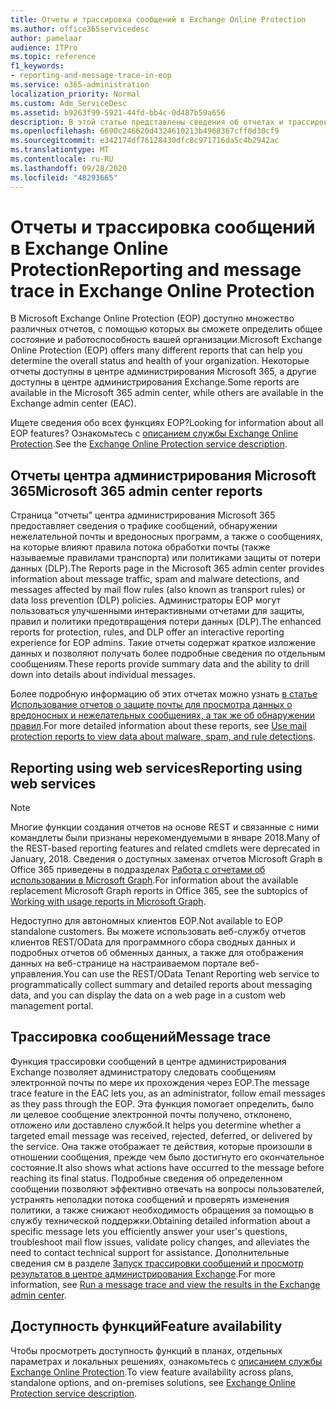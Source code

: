 ```yaml
---
title: Отчеты и трассировка сообщений в Exchange Online Protection
ms.author: office365servicedesc
author: pamelaar
audience: ITPro
ms.topic: reference
f1_keywords:
- reporting-and-message-trace-in-eop
ms.service: o365-administration
localization_priority: Normal
ms.custom: Adm_ServiceDesc
ms.assetid: b9263f99-5921-44fd-bb4c-0d487b59a656
description: В этой статье представлены сведения об отчетах и трассировке сообщений в Microsoft Exchange Online Protection (EOP).
ms.openlocfilehash: 6690c246620d4324610213b4968367cff0d30cf9
ms.sourcegitcommit: e342174df76128430dfc8c971716da5c4b2942ac
ms.translationtype: MT
ms.contentlocale: ru-RU
ms.lasthandoff: 09/28/2020
ms.locfileid: "48293665"
---
```

# <a name="reporting-and-message-trace-in-exchange-online-protection"></a><span data-ttu-id="29433-103">Отчеты и трассировка сообщений в Exchange Online Protection</span><span class="sxs-lookup"><span data-stu-id="29433-103">Reporting and message trace in Exchange Online Protection</span></span>

<span data-ttu-id="29433-104">В Microsoft Exchange Online Protection (EOP) доступно множество различных отчетов, с помощью которых вы сможете определить общее состояние и работоспособность вашей организации.</span><span class="sxs-lookup"><span data-stu-id="29433-104">Microsoft Exchange Online Protection (EOP) offers many different reports that can help you determine the overall status and health of your organization.</span></span> <span data-ttu-id="29433-105">Некоторые отчеты доступны в центре администрирования Microsoft 365, а другие доступны в центре администрирования Exchange.</span><span class="sxs-lookup"><span data-stu-id="29433-105">Some reports are available in the Microsoft 365 admin center, while others are available in the Exchange admin center (EAC).</span></span>

<span data-ttu-id="29433-106">Ищете сведения обо всех функциях EOP?</span><span class="sxs-lookup"><span data-stu-id="29433-106">Looking for information about all EOP features?</span></span> <span data-ttu-id="29433-107">Ознакомьтесь с [описанием службы Exchange Online Protection](exchange-online-protection-service-description.md).</span><span class="sxs-lookup"><span data-stu-id="29433-107">See the [Exchange Online Protection service description](exchange-online-protection-service-description.md).</span></span>

## <a name="microsoft-365-admin-center-reports"></a><span data-ttu-id="29433-108">Отчеты центра администрирования Microsoft 365</span><span class="sxs-lookup"><span data-stu-id="29433-108">Microsoft 365 admin center reports</span></span>

<span data-ttu-id="29433-109">Страница "отчеты" центра администрирования Microsoft 365 предоставляет сведения о трафике сообщений, обнаружении нежелательной почты и вредоносных программ, а также о сообщениях, на которые влияют правила потока обработки почты (также называемые правилами транспорта) или политиками защиты от потери данных (DLP).</span><span class="sxs-lookup"><span data-stu-id="29433-109">The Reports page in the Microsoft 365 admin center provides information about message traffic, spam and malware detections, and messages affected by mail flow rules (also known as transport rules) or data loss prevention (DLP) policies.</span></span> <span data-ttu-id="29433-110">Администраторы EOP могут пользоваться улучшенными интерактивными отчетами для защиты, правил и политики предотвращения потери данных (DLP).</span><span class="sxs-lookup"><span data-stu-id="29433-110">The enhanced reports for protection, rules, and DLP offer an interactive reporting experience for EOP admins.</span></span> <span data-ttu-id="29433-111">Такие отчеты содержат краткое изложение данных и позволяют получать более подробные сведения по отдельным сообщениям.</span><span class="sxs-lookup"><span data-stu-id="29433-111">These reports provide summary data and the ability to drill down into details about individual messages.</span></span>

<span data-ttu-id="29433-112">Более подробную информацию об этих отчетах можно узнать [в статье Использование отчетов о защите почты для просмотра данных о вредоносных и нежелательных сообщениях, а так же об обнаружении правил](https://docs.microsoft.com/exchange/monitoring/use-mail-protection-reports).</span><span class="sxs-lookup"><span data-stu-id="29433-112">For more detailed information about these reports, see [Use mail protection reports to view data about malware, spam, and rule detections](https://docs.microsoft.com/exchange/monitoring/use-mail-protection-reports).</span></span>

## <a name="reporting-using-web-services"></a><span data-ttu-id="29433-113">Reporting using web services</span><span class="sxs-lookup"><span data-stu-id="29433-113">Reporting using web services</span></span>

> [!NOTE]
> <span data-ttu-id="29433-114">Многие функции создания отчетов на основе REST и связанные с ними командлеты были признаны нерекомендуемыми в январе 2018.</span><span class="sxs-lookup"><span data-stu-id="29433-114">Many of the REST-based reporting features and related cmdlets were deprecated in January, 2018.</span></span> <span data-ttu-id="29433-115">Сведения о доступных заменах отчетов Microsoft Graph в Office 365 приведены в подразделах [Работа с отчетами об использовании в Microsoft Graph](https://go.microsoft.com/fwlink/p/?LinkID=865135).</span><span class="sxs-lookup"><span data-stu-id="29433-115">For information about the available replacement Microsoft Graph reports in Office 365, see the subtopics of [Working with usage reports in Microsoft Graph](https://go.microsoft.com/fwlink/p/?LinkID=865135).</span></span>

<span data-ttu-id="29433-116">Недоступно для автономных клиентов EOP.</span><span class="sxs-lookup"><span data-stu-id="29433-116">Not available to EOP standalone customers.</span></span> <span data-ttu-id="29433-117">Вы можете использовать веб-службу отчетов клиентов REST/OData для программного сбора сводных данных и подробных отчетов об обменных данных, а также для отображения данных на веб-странице на настраиваемом портале веб-управления.</span><span class="sxs-lookup"><span data-stu-id="29433-117">You can use the REST/OData Tenant Reporting web service to programmatically collect summary and detailed reports about messaging data, and you can display the data on a web page in a custom web management portal.</span></span>

## <a name="message-trace"></a><span data-ttu-id="29433-118">Трассировка сообщений</span><span class="sxs-lookup"><span data-stu-id="29433-118">Message trace</span></span>

<span data-ttu-id="29433-119">Функция трассировки сообщений в центре администрирования Exchange позволяет администратору следовать сообщениям электронной почты по мере их прохождения через EOP.</span><span class="sxs-lookup"><span data-stu-id="29433-119">The message trace feature in the EAC lets you, as an administrator, follow email messages as they pass through the EOP.</span></span> <span data-ttu-id="29433-120">Эта функция помогает определить, было ли целевое сообщение электронной почты получено, отклонено, отложено или доставлено службой.</span><span class="sxs-lookup"><span data-stu-id="29433-120">It helps you determine whether a targeted email message was received, rejected, deferred, or delivered by the service.</span></span> <span data-ttu-id="29433-121">Она также отображает те действия, которые произошли в отношении сообщения, прежде чем было достигнуто его окончательное состояние.</span><span class="sxs-lookup"><span data-stu-id="29433-121">It also shows what actions have occurred to the message before reaching its final status.</span></span> <span data-ttu-id="29433-122">Подробные сведения об определенном сообщении позволяют эффективно отвечать на вопросы пользователей, устранять неполадки потока сообщений и проверять изменения политики, а также снижают необходимость обращения за помощью в службу технической поддержки.</span><span class="sxs-lookup"><span data-stu-id="29433-122">Obtaining detailed information about a specific message lets you efficiently answer your user's questions, troubleshoot mail flow issues, validate policy changes, and alleviates the need to contact technical support for assistance.</span></span> <span data-ttu-id="29433-123">Дополнительные сведения см в разделе [Запуск трассировки сообщений и просмотр результатов в центре администрирования Exchange](https://docs.microsoft.com/exchange/monitoring/trace-an-email-message/run-a-message-trace-and-view-results).</span><span class="sxs-lookup"><span data-stu-id="29433-123">For more information, see [Run a message trace and view the results in the Exchange admin center](https://docs.microsoft.com/exchange/monitoring/trace-an-email-message/run-a-message-trace-and-view-results).</span></span>

## <a name="feature-availability"></a><span data-ttu-id="29433-124">Доступность функций</span><span class="sxs-lookup"><span data-stu-id="29433-124">Feature availability</span></span>

<span data-ttu-id="29433-125">Чтобы просмотреть доступность функций в планах, отдельных параметрах и локальных решениях, ознакомьтесь с [описанием службы Exchange Online Protection](exchange-online-protection-service-description.md).</span><span class="sxs-lookup"><span data-stu-id="29433-125">To view feature availability across plans, standalone options, and on-premises solutions, see [Exchange Online Protection service description](exchange-online-protection-service-description.md).</span></span>

